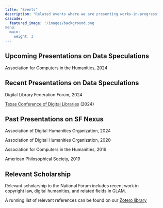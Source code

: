 ```yaml
---
title: "Events"
description: "Related events where we are presenting works-in-progress"
cascade:
  featured_image: '/images/background.png
menu:
  main:
    weight: 3
---
```


## Upcoming Presentations on Data Speculations
Association for Computers in the Humanities, 2024

## Recent Presentations on Data Speculations
Digital Library Federation Forum, 2024

[Texas Conference of Digital Libraries](https://tcdl2024.sched.com/) (2024)

## Past Presentations on SF Nexus

Association of Digital Humanities Organization, 2024

Association of Digital Humanities Organization, 2020

Association for Computers in the Humanities, 2019

American Philosophical Society, 2019

## Relevant Scholarship

Relevant scholarship to the National Forum includes recent work in copyright law, digital humanities, and related fields in GLAM.

A running list of relevant references can be found on our [Zotero library](https://www.zotero.org/groups/5232836/data_speculations)
